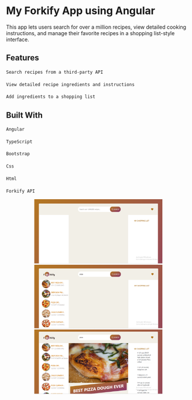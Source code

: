 # My Forkify App using Angular
This app lets users search for over a million recipes, view detailed cooking instructions, and manage their favorite recipes in a shopping list-style interface.

## Features
```bash
Search recipes from a third-party API

View detailed recipe ingredients and instructions

Add ingredients to a shopping list

```
## Built With
```bash
Angular

TypeScript

Bootstrap

Css

Html

Forkify API
```

<p align="center">
  <img src="./src/assets/image1.png" width="350" title="First view">
  <img src="./src/assets/image2.png" width="350" title="view after search">
  <img src="./src/assets/image3.png" width="350" title="final view">
</p>